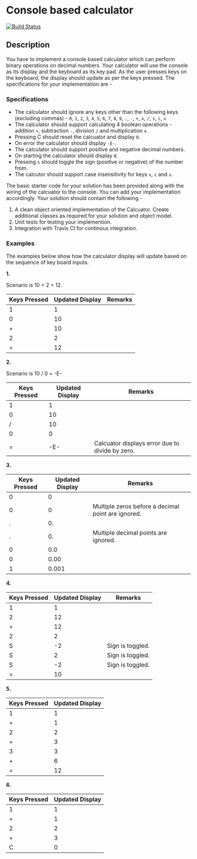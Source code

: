 # Console based calculator
[![Build Status](https://travis-ci.com/tavisca-ahari/tdd-basics-02.svg?branch=master)](https://travis-ci.com/tavisca-ahari/tdd-basics-02)
## Description

You have to implement a console based calculator which can perform binary operations on decimal numbers. Your calculator will use the console as its 
display and the keyboard as its key pad. As the user presses keys on the keyboard, the display should update as per the keys pressed. The specifications
for your implementation are - 

### Specifications 
* The calculator should ignore any keys other than the following keys (excluding commas) - `0`, `1`, `2`, `3`, `4`, `5`, `6`, `7`, `8`, `9`, `.`, `-`, `+`, `x`, `/`, `s`, `c`, `=`
* The calculator should support calculating 4 boolean operations - addition `+`, subtraction `-`, division `/` and multiplication `x`.
* Pressing C should reset the calcuator and display `0`.
* On error the calculator should display `-E-`.
* The calculator should support positive and negative decimal numbers.
* On starting the calculator should display `0`.
* Pressing `s` should toggle the sign (positive or negative) of the number from.
* The calcutor should support case insensitivity for keys `x`, `c` and `s`.


The basic starter code for your solution has been provided along with the wiring of the calcuator to the console. You can add your implementation accordingly. 
Your solution should contain the following - 

1. A clean object oriented implementation of the Calcuator. Create additional classes as required for your solution and object model.
2. Unit tests for testing your implemention.
3. Integration with Travis CI for continous integration.

### Examples

The examples below show how the calculator display will update based on the sequence of key board inputs.

**1.**

Scenario is 10 + 2 = 12. 

| Keys Pressed | Updated Display | Remarks |
| ------------ | --------------- | ------- |
| 1 | 1 | |
| 0 | 10 | |
| + | 10 | |
| 2 | 2 | |
| = | 12 | |


**2.**

Scenario is 10 / 0 = -E- 

| Keys Pressed | Updated Display | Remarks |
| ------------ | --------------- | ------- |
| 1 | 1 | |
| 0 | 10 | |
| / | 10 | |
| 0 | 0 | |
| = | -E- | Calcuator displays error due to divide by zero. |


**3.**

| Keys Pressed | Updated Display | Remarks |
| ------------ | --------------- | ------- |
| 0 | 0 | |
| 0 | 0 | Multiple zeros before a decimal point are ignored. |
| . | 0. | |
| . | 0. | Multiple decimal points are ignored. |
| 0 | 0.0 | | 
| 0 | 0.00 | |
| 1 | 0.001 | |


**4.**

| Keys Pressed | Updated Display | Remarks |
| ------------ | --------------- | ------- |
| 1 | 1 | |
| 2 | 12 | |
| + | 12 | |
| 2 | 2 | |
| S | -2 | Sign is toggled. |
| S | 2 | Sign is toggled. | 
| S | -2 | Sign is toggled.  |
| = | 10 | |

**5.**

| Keys Pressed | Updated Display |
| ------------ | --------------- |
| 1 | 1 |
| + | 1 |
| 2 | 2 |
| + | 3 |
| 3 | 3 |
| + | 6 |
| = | 12 |


**6.**

| Keys Pressed | Updated Display |
| ------------ | --------------- |
| 1 | 1 |
| + | 1 |
| 2 | 2 |
| + | 3 |
| C | 0 |

